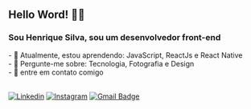 <h2>
  Hello Word! 👋🏻
</h2>
<h3>
  Sou Henrique Silva, sou um desenvolvedor front-end
</h3>
- 🚀 Atualmente, estou aprendendo: JavaScript, ReactJs e React Native <br>
- 💬 Pergunte-me sobre: Tecnologia, Fotografia e Design<br>
- 📣 entre em contato comigo<br>
<br>

[![Linkedin](https://img.shields.io/badge/-LinkedIn-1A1818?style=flat-square&logo=Linkedin&logoColor=white&link=https://www.linkedin.com/in/henrique-silva-9a6b9a1b4/)](https://www.linkedin.com/in/henrique-silva-9a6b9a1b4/) [![Instagram](https://img.shields.io/badge/-Instagram-1A1818?style=flat-square&logo=instagram&logoColor=white&link=https://www.instagram.com/h_lsilva/)](https://www.instagram.com/h_lsilva/)  [![Gmail Badge](https://img.shields.io/badge/-henriquelopesls032@gmail.com-1A1818?style=flat-square&logo=Gmail&logoColor=white&link=mailto:henriquelopesls032@gmail.com)](mailto:henriquelopesls032@gmail.com)

